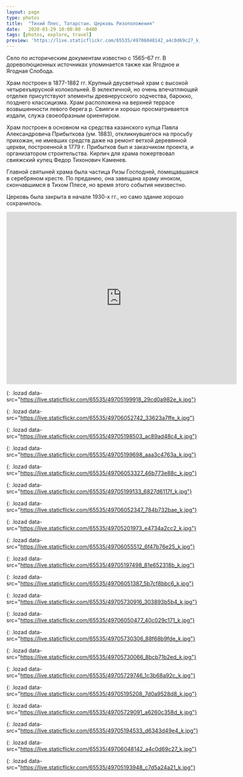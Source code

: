```yaml
---
layout: page
type: photos
title:  "Тихий Плес, Татарстан. Церковь Ризоположения"
date:   2020-03-29 10:00:00 -0400
tags: [photos, explore, travel]
preview: 'https://live.staticflickr.com/65535/49706048142_a4c0d69c27_k_d.jpg'
---
```


Село по историческим документам известно с 1565–67 гг. В дореволюционных источниках упоминается также как Ягодное и Ягодная Слобода.

Храм построен в 1877-1882 гг. Крупный двусветный храм с высокой четырехъярусной колокольней. В эклектичной, но очень впечатляющей отделке присутствуют элементы древнерусского зодчества, барокко, позднего классицизма. Храм расположена на верхней террасе возвышенности левого берега р. Свияги и хорошо просматривается издали, служа своеобразным ориентиром.

Храм построен в основном на средства казанского купца Павла Александровича Прибыткова (ум. 1883), откликнувшегося на просьбу прихожан, не имевших средств даже на ремонт ветхой деревянной церкви, построенной в 1779 г. Прибытков был и заказчиком проекта, и организатором строительства. Кирпич для храма пожертвовал свияжский купец Федор Тихонович Каменев.

Главной святыней храма была частица Ризы Господней, помещавшаяся в серебряном кресте. По преданию, она завещана храму иноком, скончавшимся в Тихом Плесе, но время этого события неизвестно.

Церковь была закрыта в начале 1930-х гг., но само здание хорошо сохранилось.

<iframe src="https://www.google.com/maps/embed?pb=!1m14!1m12!1m3!1d3929.560080196539!2d48.58296502406396!3d55.692302372828784!2m3!1f0!2f0!3f0!3m2!1i1024!2i768!4f13.1!5e1!3m2!1sen!2sca!4v1585533548443!5m2!1sen!2sca" width="600" height="450" frameborder="0" style="border:0" allowfullscreen="" class="post-map"></iframe>

![](){: .lozad data-src="https://live.staticflickr.com/65535/49705199918_29cd0a982e_k.jpg"}

![](){: .lozad data-src="https://live.staticflickr.com/65535/49706052742_33623a7ffe_k.jpg"}

![](){: .lozad data-src="https://live.staticflickr.com/65535/49705198503_ac89ad48c4_k.jpg"}

![](){: .lozad data-src="https://live.staticflickr.com/65535/49705199698_aaa3c4763a_k.jpg"}

![](){: .lozad data-src="https://live.staticflickr.com/65535/49706053327_46b773e88c_k.jpg"}

![](){: .lozad data-src="https://live.staticflickr.com/65535/49705199133_6827d6117f_k.jpg"}

![](){: .lozad data-src="https://live.staticflickr.com/65535/49706052347_784b732bae_k.jpg"}

![](){: .lozad data-src="https://live.staticflickr.com/65535/49705201973_e4734a2cc2_k.jpg"}

![](){: .lozad data-src="https://live.staticflickr.com/65535/49706055512_6f47b76e25_k.jpg"}

![](){: .lozad data-src="https://live.staticflickr.com/65535/49705197498_81e652318b_k.jpg"}

![](){: .lozad data-src="https://live.staticflickr.com/65535/49706051387_5b7cf8bbc6_k.jpg"}

![](){: .lozad data-src="https://live.staticflickr.com/65535/49705730916_303893b5b4_k.jpg"}

![](){: .lozad data-src="https://live.staticflickr.com/65535/49706050477_40c029c171_k.jpg"}

![](){: .lozad data-src="https://live.staticflickr.com/65535/49705730306_88f68b9fde_k.jpg"}

![](){: .lozad data-src="https://live.staticflickr.com/65535/49705730066_8bcb71b2ed_k.jpg"}

![](){: .lozad data-src="https://live.staticflickr.com/65535/49705729746_1c3b68a92c_k.jpg"}

![](){: .lozad data-src="https://live.staticflickr.com/65535/49705195208_7d0a9528d8_k.jpg"}

![](){: .lozad data-src="https://live.staticflickr.com/65535/49705729091_a6260c358d_k.jpg"}

![](){: .lozad data-src="https://live.staticflickr.com/65535/49705194533_d6343d49e4_k.jpg"}

![](){: .lozad data-src="https://live.staticflickr.com/65535/49706048142_a4c0d69c27_k.jpg"}

![](){: .lozad data-src="https://live.staticflickr.com/65535/49705193948_c7d5a24a21_k.jpg"}
